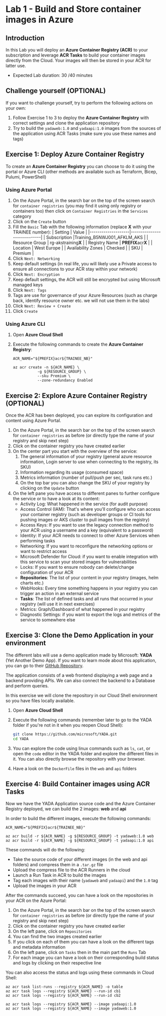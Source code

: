 # Lab 1 - Build and Store container images in Azure

## Introduction

In this Lab you will deploy an **Azure Container Registry (ACR)** to your subscription and leverage **ACR Tasks** to build your container images directly from the Cloud. Your images will then be stored in your ACR for latter use.

* Expected Lab duration: 30 /40 minutes

## Challenge yourself (OPTIONAL)

If you want to challenge yourself, try to perform the following actions on your own:

1. Follow Exercise 1 to 3 to deploy the **Azure Container Registry** with correct settings and clone the application repository
2. Try to build the `yadaweb:1.0` and `yadaapi:1.0` images from the sources of the application using ACR Tasks (make sure you use these names and tags)

## Exercise 1: Deploy Azure Container Registry

To create an **Azure Container Registry** you can choose to do it using the portal or Azure CLI (other methods are available such as Terraform, Bicep, Pulumi, PowerShell)

### Using Azure Portal

1. On the Azure Portal, in the search bar on the top of the screen search for `container registries` (you may find it using only registry or containers too) then click on `Container Registries` in the `Services` category
2. Click on the `Create` button
3. Fill the `Basic` Tab with the following information (replace **X** with your TRAINEE number):
   | Setting            | Value                       |
   |--------------------|-----------------------------|
   | Subscription       |Training_B5NWJ001_AFKLM_AKS    |
   | Resource Group     | rg-akstraining**X**         |
   | Registry Name      | **PREFIX**acr**X**          |
   | Location           | West Europe                 |
   | Availability Zones | Checked                     |
   | SKU                | Premium                     |
4. Click `Next: Networking`
5. Keep default settings (in real life, you will likely use a Private access to ensure all connections to your ACR stay within your network)
6. Click `Next: Encryption`
7. Keep default settings, the ACR will still be encrypted but using Microsoft managed keys
8. Click `Next: Tags`
9. Tags are use for governance of your Azure Resources (such as charge back, identify resource owner etc. we will not use them in the labs)
10. Click `Next: Review + Create`
11. Click `Create`

### Using Azure CLI

1. Open **Azure Cloud Shell**
2. Execute the following commands to create the **Azure Container Registry**:

   ```azcli
   ACR_NAME="${PREFIX}acr${TRAINEE_NB}"

   az acr create -n ${ACR_NAME} \
              -g ${RESOURCE_GROUP} \
              --sku Premium \
              --zone-redundancy Enabled
   ```

## Exercise 2: Explore Azure Container Registry (OPTIONAL)

Once the ACR has been deployed, you can explore its configuration and content using Azure Portal.

1. On the Azure Portal, in the search bar on the top of the screen search for `container registries` as before (or directly type the name of your registry and skip next step)
2. Click on the container registry you have created earlier
3. On the center part you start with the overview of the service:
   1. The general information of your registry (general azure resource information, Login server to use when connecting to the registry, its SKU)
   2. Information regarding its usage (consumed space)
   3. Metrics information (number of pull/push per sec, task runs etc.)
   4. On the top bar you can also change the SKU of your registry by clicking on the `Update` button
4. On the left pane you have access to different panes to further configure the service or to have a look at its content:
   * Activity Log: What happened in the service (for audit purpose)
   * Access Control (IAM): That's where you'll configure who can access your container registry (such as developer groups or CI tools for pushing images or AKS cluster to pull images from the registry)
   * Access Keys: If you want to use the legacy connection method to your ACR using a username and a key (equivalent to a password)
   * Identity: If your ACR needs to connect to other Azure Services when performing tasks
   * Networking: If you want to reconfigure the networking options or want to restrict access
   * Microsoft Defender for Cloud: if you want to enable integration with this service to scan your stored images for vulnerabilities
   * Locks: If you want to ensure nobody can delete/change configuration of your ACR
   * **Repositories**: The list of your content in your registry (images, helm charts etc.)
   * WebHooks: Every time something happens in your registry you can trigger an action in an external service
   * **Tasks**: The list of defined tasks and all runs that occurred in your registry (will use it in next exercises)
   * Metrics: Graph/Dashboard of what happened in your registry
   * Diagnostic Settings: if you want to export the logs and metrics of the service to somewhere else

## Exercise 3: Clone the Demo Application in your environment

The different labs will use a demo application made by Microsoft: **YADA** (Yet Another Demo App). If you want to learn mode about this application, you can go to their [GitHub Repository](https://github.com/microsoft/YADA).

The application consists of a web frontend displaying a web page and a backend providing APIs. We can also connect the backend to a Database and perform queries.

In this exercise we will clone the repository in our Cloud Shell environment so you have files locally available.

1. Open **Azure Cloud Shell**
2. Execute the following commands (remember later to go to the YADA folder if you're not in it when you reopen Cloud Shell):

   ```sh
   git clone https://github.com/microsoft/YADA.git
   cd YADA
   ```

3. You can explore the code using linux commands such as `ls`, `cat`, or open the `code` editor in the YADA folder and explore the different files in it. You can also directly browse the repository with your browser.
4. Have a look on the `DockerFile` files in the `web` and `api` folders

## Exercise 4: Build Container images using ACR Tasks

Now we have the YADA Application source code and the Azure Container Registry deployed, we can build the 2 images: **web** and **api**

In order to build the different images, execute the following commands:

```azcli
ACR_NAME="${PREFIX}acr${TRAINEE_NB}"

az acr build -r ${ACR_NAME} -g ${RESOURCE_GROUP} -t yadaweb:1.0 web
az acr build -r ${ACR_NAME} -g ${RESOURCE_GROUP} -t yadaapi:1.0 api
```

These commands will do the following:

* Take the source code of your different images (in the web and api folders) and compress them in a `.tar.gz` file
* Upload the compress file to the ACR Runners in the cloud
* Launch a Run Task in ACR to build the images
* Tag each images with their name (`yadaweb` and `yadaapi`) and the `1.0` tag
* Upload the images in your ACR

After the commands succeed, you can have a look on the repositories in your ACR on the Azure Portal:

1. On the Azure Portal, in the search bar on the top of the screen search for `container registries` as before (or directly type the name of your registry and skip next step)
2. Click on the container registry you have created earlier
3. On the left pane, click on `Repositories`
4. You can find the two images created earlier
5. If you click on each of them you can have a look on the different tags and metadata information
6. On the left pane, click on `Tasks` then in the main part the `Runs` Tab
7. For each image you can have a look on their corresponding build status and logs by clicking on their respective line

You can also access the status and logs using these commands in Cloud Shell:

```azcli
az acr task list-runs --registry ${ACR_NAME} -o table
az acr task logs --registry ${ACR_NAME} --run-id cb1
az acr task logs --registry ${ACR_NAME} --run-id cb2

az acr task logs --registry ${ACR_NAME} --image yadaapi:1.0
az acr task logs --registry ${ACR_NAME} --image yadaweb:1.0
```
